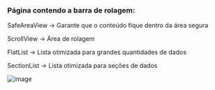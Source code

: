 ### Página contendo a barra de rolagem:
SafeAreaView → Garante que o conteúdo fique dentro da área segura

ScrollView → Área de rolagem

FlatList → Lista otimizada para grandes quantidades de dados

SectionList → Lista otimizada para seções de dados

![image](https://github.com/user-attachments/assets/0c0cb323-fec8-46f9-ab4b-c5fb4533c3b8)
